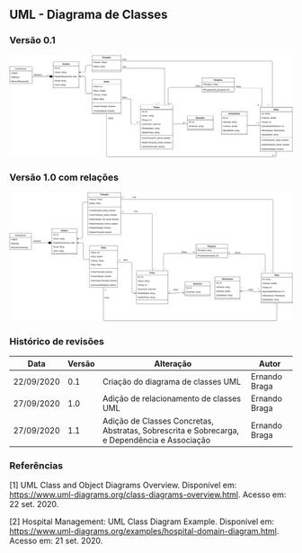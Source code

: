 ## UML - Diagrama de Classes

### Versão 0.1
<a href="https://github.com/UnBArqDsw/2020.1_G9_WoCo/blob/feat/UML-class-diagram/docs/Modelagem/images/umlClass.png">


![UML Classes 0.1](../../images/umlClass.png)
</a>

### Versão 1.0 com relações
<a href="https://github.com/UnBArqDsw/2020.1_G9_WoCo/blob/feat/UML-class-diagram/docs/Modelagem/images/umlClass1.png">


![UML Classes 1.0](../../images/umlClass1.png)
</a>

### Histórico de revisões
|Data|Versão|Alteração|Autor|
|----|------|---------|-----|
| 22/09/2020 | 0.1 | Criação do diagrama de classes UML | Ernando Braga |
| 27/09/2020 | 1.0 | Adição de relacionamento de classes UML | Ernando Braga |
| 27/09/2020 | 1.1 | Adição de Classes Concretas, Abstratas, Sobrescrita e Sobrecarga, e Dependência e Associação | Ernando Braga |


### Referências

[1] UML Class and Object Diagrams Overview. Disponível em: <https://www.uml-diagrams.org/class-diagrams-overview.html>. Acesso em: 22 set. 2020.

[2] Hospital Management: UML Class Diagram Example. Disponível em: <https://www.uml-diagrams.org/examples/hospital-domain-diagram.html>. Acesso em: 21 set. 2020.